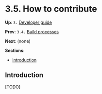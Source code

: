 # 3.5. How to contribute

**Up**: `3.` [Developer guide](developer-guide)

**Prev**: `3.4.` [Build processes](build-processes)

**Next**: (none)

**Sections**:

* [Introduction](#introduction)

## Introduction

[TODO]
